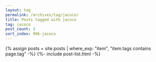 ```yaml
---
layout: tag
permalink: /archives/tag/jacoco/
title: Posts tagged with jacoco
tag: jacoco
post_count: 3
sort_index: 996-jacoco
---
```

{% assign posts = site.posts | where_exp: "item", "item.tags contains page.tag" -%}
{%- include post-list.html -%}
